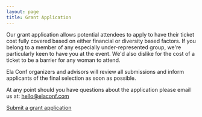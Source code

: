 ```yaml
---
layout: page
title: Grant Application
---
```


Our grant application allows potential attendees to apply to have their ticket cost fully covered based on either financial or diversity based factors. If you belong to a member of any especially under-represented group, we're particularly keen to have you at the event. We'd also dislike for the cost of a ticket to be a barrier for any woman to attend.

Ela Conf organizers and advisors will review all submissions and inform applicants of the final selection as soon as possible.

At any point should you have questions about the application please email us at: [hello@elaconf.com](mailto:hello@elaconf.com)


<a href="https://docs.google.com/forms/d/e/1FAIpQLSe0H1GF5niz_BHWcmktfJI0WDt3I_Pk619fZimSUWIglgYF1A/viewform" class="button button-large">Submit a grant application</a>